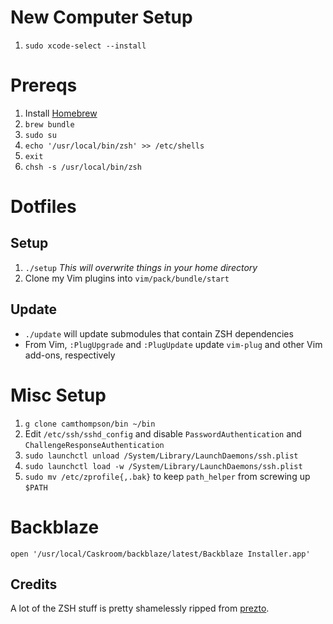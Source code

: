# New Computer Setup
1. `sudo xcode-select --install`

# Prereqs
1. Install [Homebrew](brew.sh)
2. `brew bundle`
3. `sudo su`
4. `echo '/usr/local/bin/zsh' >> /etc/shells`
5. `exit`
6. `chsh -s /usr/local/bin/zsh`

# Dotfiles
## Setup
1. `./setup` *This will overwrite things in your home directory*
2. Clone my Vim plugins into `vim/pack/bundle/start`

## Update
* `./update` will update submodules that contain ZSH dependencies
* From Vim, `:PlugUpgrade` and `:PlugUpdate` update `vim-plug` and other Vim add-ons, respectively

# Misc Setup
1. `g clone camthompson/bin ~/bin`
2. Edit `/etc/ssh/sshd_config` and disable `PasswordAuthentication` and `ChallengeResponseAuthentication`
3. `sudo launchctl unload /System/Library/LaunchDaemons/ssh.plist`
4. `sudo launchctl load -w /System/Library/LaunchDaemons/ssh.plist`
5. `sudo mv /etc/zprofile{,.bak}` to keep `path_helper` from screwing up `$PATH`

# Backblaze
`open '/usr/local/Caskroom/backblaze/latest/Backblaze Installer.app'`

## Credits
A lot of the ZSH stuff is pretty shamelessly ripped from [prezto](https://github.com/sorin-ionescu/prezto).
